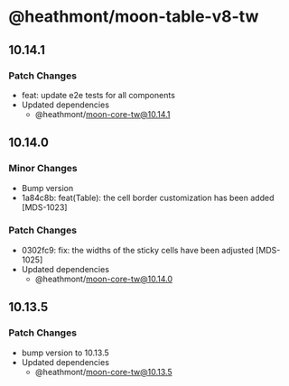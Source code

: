 # @heathmont/moon-table-v8-tw

## 10.14.1

### Patch Changes

- feat: update e2e tests for all components
- Updated dependencies
  - @heathmont/moon-core-tw@10.14.1

## 10.14.0

### Minor Changes

- Bump version
- 1a84c8b: feat(Table): the cell border customization has been added [MDS-1023]

### Patch Changes

- 0302fc9: fix: the widths of the sticky cells have been adjusted [MDS-1025]
- Updated dependencies
  - @heathmont/moon-core-tw@10.14.0

## 10.13.5

### Patch Changes

- bump version to 10.13.5
- Updated dependencies
  - @heathmont/moon-core-tw@10.13.5
